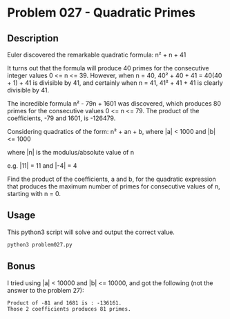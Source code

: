 # Problem 027 - Quadratic Primes

## Description

Euler discovered the remarkable quadratic formula:
n² + n + 41

It turns out that the formula will produce 40 primes for the consecutive integer values 
0 <= n <= 39. However, when n = 40, 40² + 40 + 41 = 40(40 + 1) + 41 is divisible by 41, and certainly when n = 41, 41² + 41 + 41 is clearly divisible by 41.

The incredible formula n² - 79n + 1601 was discovered, which produces 80 primes for the consecutive values 0 <= n <= 79. The product of the coefficients, -79 and 1601, is -126479.

Considering quadratics of the form:
n² + an + b, where |a| < 1000 and |b| <= 1000

where |n| is the modulus/absolute value of n

e.g. |11| = 11 and |-4| = 4

Find the product of the coefficients, a and b, for the quadratic expression that produces the maximum number of primes for consecutive values of n, starting with n = 0.

## Usage

This python3 script will solve and output the correct value.

```bash
python3 problem027.py
```

## Bonus

I tried using |a| < 10000 and |b| <= 10000, and got the following (not the answer to the problem 27):
```
Product of -81 and 1681 is : -136161.
Those 2 coefficients produces 81 primes.
```